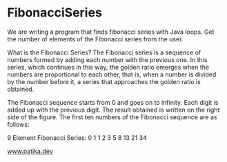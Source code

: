 # FibonacciSeries

We are writing a program that finds fibonacci series with Java loops. Get the number of elements of the Fibonacci series from the user.

What is the Fibonacci Series?
The Fibonacci series is a sequence of numbers formed by adding each number with the previous one. In this series, which continues in this way, the golden ratio emerges when the numbers are proportional to each other, that is, when a number is divided by the number before it, a series that approaches the golden ratio is obtained.

The Fibonacci sequence starts from 0 and goes on to infinity. Each digit is added up with the previous digit. The result obtained is written on the right side of the figure. The first ten numbers of the Fibonacci sequence are as follows:

9 Element Fibonacci Series: 0 1 1 2 3 5 8 13 21 34

www.patika.dev

